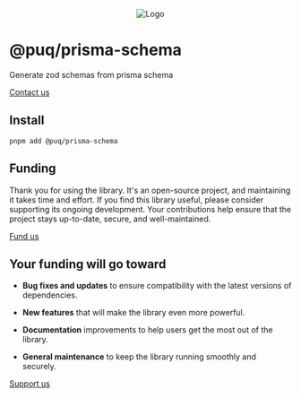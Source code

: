 <p align="center">
  <img src="https://beemood.github.io/libs/prisma-schema/assets/favicon.png" alt="Logo" />
</p>

# @puq/prisma-schema

Generate zod schemas from prisma schema

[Contact us](mailto:robert.brightline+prisma-schema@gmail.com?subject=@puq/prisma-schema)

## Install

`pnpm add @puq/prisma-schema`

## Funding

Thank you for using the library. It's an open-source project, and maintaining it takes time and effort. If you find this library useful, please consider supporting its ongoing development. Your contributions help ensure that the project stays up-to-date, secure, and well-maintained.

[Fund us](https://cash.app/$puqlib)

## Your funding will go toward

- **Bug fixes and updates** to ensure compatibility with the latest versions of dependencies.

- **New features** that will make the library even more powerful.

- **Documentation** improvements to help users get the most out of the library.

- **General maintenance** to keep the library running smoothly and securely.

[Support us](https://cash.app/$puqlib)

